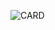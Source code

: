 ![CARD](http://github-profile-summary-cards.vercel.app/api/cards/profile-details?username=solenedel&theme=radical)
